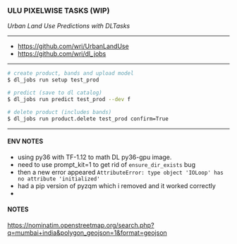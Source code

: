 ### ULU PIXELWISE TASKS (WIP)

_Urban Land Use Predictions with DLTasks_

___

* https://github.com/wri/UrbanLandUse
* https://github.com/wri/dl_jobs

---

```bash
# create product, bands and upload model
$ dl_jobs run setup test_prod

# predict (save to dl catalog)
$ dl_jobs run predict test_prod --dev f

# delete product (includes bands)
$ dl_jobs run product.delete test_prod confirm=True
```

---

#### ENV NOTES

* using py36 with TF-1.12 to math DL py36-gpu image.
* need to use prompt_kit=1 to get rid of `ensure_dir_exists` bug
* then a new error appeared `AttributeError: type object 'IOLoop' has no attribute 'initialized'`
* had a pip version of pyzqm which i removed and it worked correctly
*
#### NOTES

https://nominatim.openstreetmap.org/search.php?q=mumbai+india&polygon_geojson=1&format=geojson
